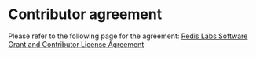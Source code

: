 # Contributor agreement

Please refer to the following page for the agreement: [Redis Labs Software Grant and Contributor License Agreement](https://cla-assistant.io/RedisLabsModules/RedisGraph)
